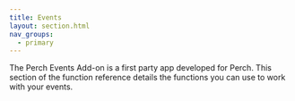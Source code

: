 ```yaml
---
title: Events
layout: section.html
nav_groups:
  - primary
---
```


The Perch Events Add-on is a first party app developed for Perch. This section of the function reference details the functions you can use to work with your events.
